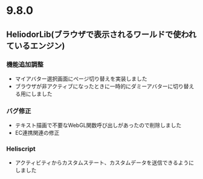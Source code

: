 # 9.8.0

## HeliodorLib(ブラウザで表示されるワールドで使われているエンジン)

### 機能追加調整
- マイアバター選択画面にページ切り替えを実装しました
- ブラウザが非アクティブになったときに一時的にダミーアバターに切り替える用にしました

### バグ修正
- テキスト描画で不要なWebGL関数呼び出しがあったので削除しました
- EC連携関連の修正

### Heliscript
- アクティビティからカスタムステート、カスタムデータを送信できるようにしました
